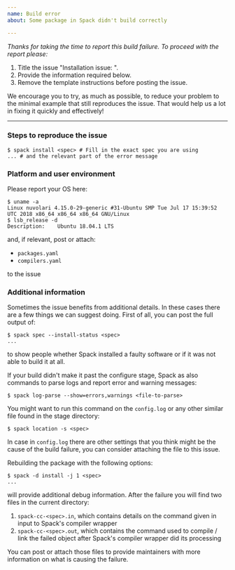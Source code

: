 ```yaml
---
name: Build error 
about: Some package in Spack didn't build correctly  

---
```


*Thanks for taking the time to report this build failure. To proceed with the
report please:*
1. Title the issue "Installation issue: <name-of-the-package>".
1. Provide the information required below.
1. Remove the template instructions before posting the issue.

We encourage you to try, as much as possible, to reduce your problem to the minimal example that still reproduces the issue. That would help us a lot in fixing it quickly and effectively!


---

### Steps to reproduce the issue

```console
$ spack install <spec> # Fill in the exact spec you are using
... # and the relevant part of the error message
```

### Platform and user environment

Please report your OS here:
```commandline
$ uname -a 
Linux nuvolari 4.15.0-29-generic #31-Ubuntu SMP Tue Jul 17 15:39:52 UTC 2018 x86_64 x86_64 x86_64 GNU/Linux
$ lsb_release -d
Description:	Ubuntu 18.04.1 LTS
``` 
and, if relevant, post or attach:

- `packages.yaml`
- `compilers.yaml`

to the issue

### Additional information

Sometimes the issue benefits from additional details. In these cases there are
a few things we can suggest doing. First of all, you can post the full output of:
```console
$ spack spec --install-status <spec>
...
```
to show people whether Spack installed a faulty software or if it was not able to
build it at all. 

If your build didn't make it past the configure stage, Spack as also commands to parse 
logs and report error and warning messages:
```console
$ spack log-parse --show=errors,warnings <file-to-parse>
```
You might want to run this command on the `config.log` or any other similar file
found in the stage directory: 
```console
$ spack location -s <spec>
```
In case in `config.log` there are other settings that you think might be the cause 
of the build failure, you can consider attaching the file to this issue.

Rebuilding the package with the following options:
```console
$ spack -d install -j 1 <spec>
...
```
will provide additional debug information. After the failure you will find two files in the current directory:

1. `spack-cc-<spec>.in`, which contains details on the command given in input 
    to Spack's compiler wrapper  
1. `spack-cc-<spec>.out`, which contains the command used to compile / link the 
    failed object after Spack's compiler wrapper did its processing 

You can post or attach those files to provide maintainers with more information on what
is causing the failure.

